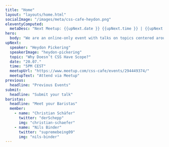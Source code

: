 ```yaml
---
title: "Home"
layout: "layouts/home.html"
socialImage: "/images/meta/css-cafe-heydon.png"
eleventyComputed:
  metaDesc: "Next Meetup: {{upNext.date }} {{upNext.time }} | {{upNext.topic}} by {{upNext.speaker}}"
hero:
  body: "We are an online-only event with talks on topics centered around CSS."
upNext:
  speaker: "Heydon Pickering"
  speakerImage: "heydon-pickering"
  topic: "Why Doesn’t CSS Have Scope?"
  date: "20.07."
  time: "5PM CEST"
  meetupUrl: "https://www.meetup.com/css-cafe/events/294449374/"
  meetupText: "Attend via Meetup"
previous:
  headline: "Previous Events"
submit:
  headline: "Submit your talk"
baristas:
  headline: "Meet your Baristas"
  member:
    - name: "Christian Schäfer"
      twitter: "derSchepp"
      img: "christian-schaefer"
    - name: "Nils Binder"
      twitter: "supremebeing09"
      img: "nils-binder"
---
```

